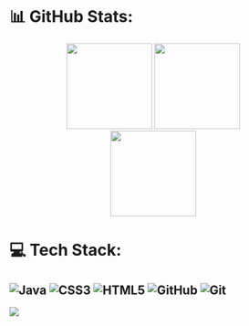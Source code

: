 
# 📊 GitHub Stats:
<div align="center">

  <!-- Stats bên trái -->
  <img src="https://github-readme-stats.vercel.app/api?username=Suzune705&theme=dracula&hide_border=false&include_all_commits=false&count_private=false" height="150"/>
  <img src="https://nirzak-streak-stats.vercel.app/?user=Suzune705&theme=dracula&hide_border=false" height="150"/>
  
</div>

<div align="center">

  <!-- Most Used Languages bên phải -->
  <img src="https://github-readme-stats.vercel.app/api/top-langs/?username=Suzune705&theme=dracula&hide_border=false&layout=compact" height="150"/>

</div>



# 💻 Tech Stack:
![Java](https://img.shields.io/badge/java-%23ED8B00.svg?style=for-the-badge&logo=openjdk&logoColor=white) 
![CSS3](https://img.shields.io/badge/css3-%231572B6.svg?style=for-the-badge&logo=css3&logoColor=white) 
![HTML5](https://img.shields.io/badge/html5-%23E34F26.svg?style=for-the-badge&logo=html5&logoColor=white) 
![GitHub](https://img.shields.io/badge/github-%23121011.svg?style=for-the-badge&logo=github&logoColor=white) 
![Git](https://img.shields.io/badge/git-%23F05033.svg?style=for-the-badge&logo=git&logoColor=white)
---
[![](https://visitcount.itsvg.in/api?id=Suzune705&icon=0&color=0)](https://visitcount.itsvg.in)

